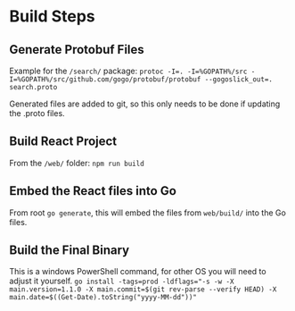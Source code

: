 # Build Steps

## Generate Protobuf Files

Example for the `/search/` package:
```protoc -I=. -I=%GOPATH%/src -I=%GOPATH%/src/github.com/gogo/protobuf/protobuf --gogoslick_out=. search.proto```

Generated files are added to git, so this only needs to be done if updating the .proto files.

## Build React Project

From the `/web/` folder:
```npm run build```

## Embed the React files into Go

From root `go generate`, this will embed the files from `web/build/` into the Go files.

## Build the Final Binary

This is a windows PowerShell command, for other OS you will need to adjust it yourself.
`go install -tags=prod -ldflags="-s -w -X main.version=1.1.0 -X main.commit=$(git rev-parse --verify HEAD) -X main.date=$((Get-Date).toString("yyyy-MM-dd"))"`